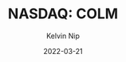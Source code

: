 ---
type: "report"
paper: "COLM_Kelvin_Nip.pdf"
author: "Kelvin Nip"
company: "Columbia Sportswear Company"
date: "2022-03-21"
summary: "Columbia Sportswear Company ('COLM') is a leading American outdoor apparel and footwear company founded in Portland, Oregon in 1938. They design, source, market, and distribute active, outdoor, and lifestyle apparel, accessories, equipment, and footwear. COLM operates under two distribution segments: Direct to Customers (DTC), Wholesale, and other segments."
title: "NASDAQ: COLM"
---